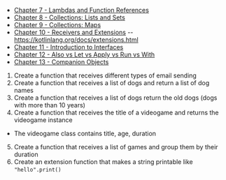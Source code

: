 * [Chapter 7 - Lambdas and Function References](https://typealias.com/start/kotlin-lambdas)
* [Chapter 8 - Collections: Lists and Sets](https://typealias.com/start/kotlin-collections)
* [Chapter 9 - Collections: Maps](https://typealias.com/start/kotlin-maps)
* [Chapter 10 - Receivers and Extensions](https://typealias.com/start/kotlin-receivers-and-extensions)
  -- https://kotlinlang.org/docs/extensions.html
* [Chapter 11 - Introduction to Interfaces](https://typealias.com/start/kotlin-interfaces)
* [Chapter 12 - Also vs Let vs Apply vs Run vs With](https://medium.com/@fatihcoskun/kotlin-scoping-functions-apply-vs-with-let-also-run-816e4efb75f5)
* [Chapter 13 - Companion Objects](https://kotlinlang.org/docs/object-declarations.html#companion-objects)


1. Create a function that receives different types of email sending
2. Create a function that receives a list of dogs and return a list of dog names
3. Create a function that receives a list of dogs return the old dogs (dogs with more than 10 years)
4. Create a function that receives the title of a videogame and returns the videogame instance
* The videogame class contains title, age, duration
5. Create a function that receives a list of games and group them by their duration
6. Create an extension function that makes a string printable like `"hello".print()`